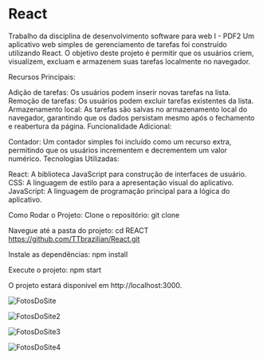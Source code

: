 # React
Trabalho da disciplina de desenvolvimento software para web I - PDF2
Um aplicativo web simples de gerenciamento de tarefas foi construído utilizando React. O objetivo deste projeto é permitir que os usuários criem, visualizem, excluam e armazenem suas tarefas localmente no navegador.

Recursos Principais:

Adição de tarefas: Os usuários podem inserir novas tarefas na lista.
Remoção de tarefas: Os usuários podem excluir tarefas existentes da lista.
Armazenamento local: As tarefas são salvas no armazenamento local do navegador, garantindo que os dados persistam mesmo após o fechamento e reabertura da página.
Funcionalidade Adicional:

Contador: Um contador simples foi incluído como um recurso extra, permitindo que os usuários incrementem e decrementem um valor numérico.
Tecnologias Utilizadas:

React: A biblioteca JavaScript para construção de interfaces de usuário.
CSS: A linguagem de estilo para a apresentação visual do aplicativo.
JavaScript: A linguagem de programação principal para a lógica do aplicativo.

Como Rodar o Projeto:
Clone o repositório: git clone 

Navegue até a pasta do projeto: cd REACT  https://github.com/TTbrazilian/React.git

Instale as dependências: npm install

Execute o projeto: npm start

O projeto estará disponível em http://localhost:3000.

![FotosDoSite](https://github.com/user-attachments/assets/667de805-4327-4030-9a36-3e715dd1d4a7)

![FotosDoSite2](https://github.com/user-attachments/assets/3b720601-d35b-4d4f-ae21-d5417e466fb7)

![FotosDoSite3](https://github.com/user-attachments/assets/43e3c5f5-46fd-4af9-afe3-24eafb1f7be9)

![FotosDoSite4](https://github.com/user-attachments/assets/835fb410-67c4-402c-8386-c1b46cd5f548)





